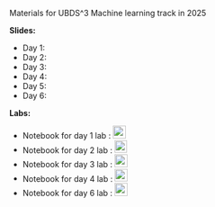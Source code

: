 Materials for UBDS^3 Machine learning track in 2025

<b>Slides:</b>
<ul>
  <li> Day 1: </li>
  <li> Day 2: </li>
  <li> Day 3: </li>
  <li> Day 4: </li>
  <li> Day 5:</li>
  <li> Day 6: </li>
</ul>
  
<b>Labs:</b>
<ul>
  <li> Notebook for day 1 lab : <a href="https://colab.research.google.com/github/UBDS-3/ML_projects/blob/main/2025/00_introduction_to_numpy.ipynb"><img src="https://colab.research.google.com/assets/colab-badge.svg" height=22.5></a></li>

  <li> Notebook for day 2 lab : <a href="https://colab.research.google.com/github/UBDS-3/ML_projects/blob/main/2025/day-2-dimesionality-reduction-solutions.ipynb"><img src="https://colab.research.google.com/assets/colab-badge.svg" height=22.5></a></li>

  <li> Notebook for day 3 lab : <a href="https://gitlab.com/UBDS-3/ML_projects/-/blob/main/2025/day-3-logistic-regression.ipynb"><img src="https://colab.research.google.com/assets/colab-badge.svg" height=22.5></a></li>

  <li> Notebook for day 4 lab : <a href="https://colab.research.google.com/github/UBDS-3/ML_projects/blob/main/2025/Trees%20and%20NN%20day%205.ipynb"><img src="https://colab.research.google.com/assets/colab-badge.svg" height=22.5></a></li>

  <li> Notebook for day 6 lab : <a href="https://colab.research.google.com/github/UBDS-3/ML_projects/blob/main/2025/04_convolutional-neural-networks.ipynb"><img src="https://colab.research.google.com/assets/colab-badge.svg" height=22.5></a></li>
</ul>
